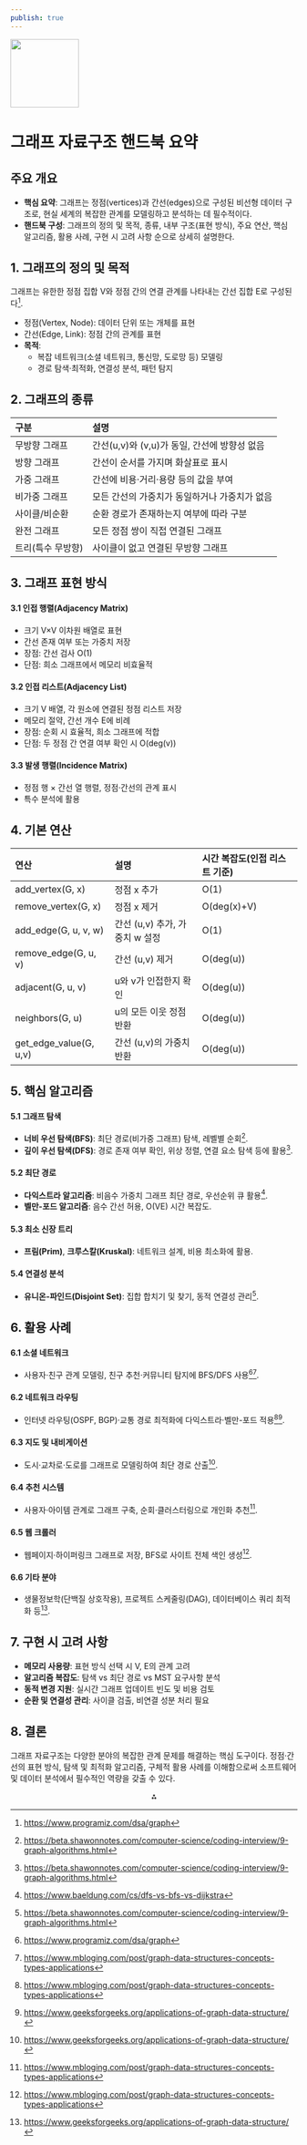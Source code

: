 ```yaml
---
publish: true
---
```


<img src="https://r2cdn.perplexity.ai/pplx-full-logo-primary-dark%402x.png" class="logo" width="120"/>

# 그래프 자료구조 핸드북 요약

## 주요 개요

- **핵심 요약**: 그래프는 정점(vertices)과 간선(edges)으로 구성된 비선형 데이터 구조로, 현실 세계의 복잡한 관계를 모델링하고 분석하는 데 필수적이다.
- **핸드북 구성**: 그래프의 정의 및 목적, 종류, 내부 구조(표현 방식), 주요 연산, 핵심 알고리즘, 활용 사례, 구현 시 고려 사항 순으로 상세히 설명한다.


## 1. 그래프의 정의 및 목적

그래프는 유한한 정점 집합 V와 정점 간의 연결 관계를 나타내는 간선 집합 E로 구성된다[^1].

- 정점(Vertex, Node): 데이터 단위 또는 개체를 표현
- 간선(Edge, Link): 정점 간의 관계를 표현
- **목적**:
    - 복잡 네트워크(소셜 네트워크, 통신망, 도로망 등) 모델링
    - 경로 탐색·최적화, 연결성 분석, 패턴 탐지


## 2. 그래프의 종류

| 구분 | 설명 |
| :-- | :-- |
| 무방향 그래프 | 간선(u,v)와 (v,u)가 동일, 간선에 방향성 없음 |
| 방향 그래프 | 간선이 순서를 가지며 화살표로 표시 |
| 가중 그래프 | 간선에 비용·거리·용량 등의 값을 부여 |
| 비가중 그래프 | 모든 간선의 가중치가 동일하거나 가중치가 없음 |
| 사이클/비순환 | 순환 경로가 존재하는지 여부에 따라 구분 |
| 완전 그래프 | 모든 정점 쌍이 직접 연결된 그래프 |
| 트리(특수 무방향) | 사이클이 없고 연결된 무방향 그래프 |

## 3. 그래프 표현 방식

#### 3.1 인접 행렬(Adjacency Matrix)

- 크기 V×V 이차원 배열로 표현
- 간선 존재 여부 또는 가중치 저장
- 장점: 간선 검사 O(1)
- 단점: 희소 그래프에서 메모리 비효율적


#### 3.2 인접 리스트(Adjacency List)

- 크기 V 배열, 각 원소에 연결된 정점 리스트 저장
- 메모리 절약, 간선 개수 E에 비례
- 장점: 순회 시 효율적, 희소 그래프에 적합
- 단점: 두 정점 간 연결 여부 확인 시 O(deg(v))


#### 3.3 발생 행렬(Incidence Matrix)

- 정점 행 × 간선 열 행렬, 정점·간선의 관계 표시
- 특수 분석에 활용


## 4. 기본 연산

| 연산 | 설명 | 시간 복잡도(인접 리스트 기준) |
| :-- | :-- | :-- |
| add_vertex(G, x) | 정점 x 추가 | O(1) |
| remove_vertex(G, x) | 정점 x 제거 | O(deg(x)+V) |
| add_edge(G, u, v, w) | 간선 (u,v) 추가, 가중치 w 설정 | O(1) |
| remove_edge(G, u, v) | 간선 (u,v) 제거 | O(deg(u)) |
| adjacent(G, u, v) | u와 v가 인접한지 확인 | O(deg(u)) |
| neighbors(G, u) | u의 모든 이웃 정점 반환 | O(deg(u)) |
| get_edge_value(G, u,v) | 간선 (u,v)의 가중치 반환 | O(deg(u)) |

## 5. 핵심 알고리즘

#### 5.1 그래프 탐색

- **너비 우선 탐색(BFS)**: 최단 경로(비가중 그래프) 탐색, 레벨별 순회[^2].
- **깊이 우선 탐색(DFS)**: 경로 존재 여부 확인, 위상 정렬, 연결 요소 탐색 등에 활용[^2].


#### 5.2 최단 경로

- **다익스트라 알고리즘**: 비음수 가중치 그래프 최단 경로, 우선순위 큐 활용[^3].
- **벨만-포드 알고리즘**: 음수 간선 허용, O(VE) 시간 복잡도.


#### 5.3 최소 신장 트리

- **프림(Prim)**, **크루스칼(Kruskal)**: 네트워크 설계, 비용 최소화에 활용.


#### 5.4 연결성 분석

- **유니온-파인드(Disjoint Set)**: 집합 합치기 및 찾기, 동적 연결성 관리[^2].


## 6. 활용 사례

#### 6.1 소셜 네트워크

- 사용자·친구 관계 모델링, 친구 추천·커뮤니티 탐지에 BFS/DFS 사용[^1][^4].


#### 6.2 네트워크 라우팅

- 인터넷 라우팅(OSPF, BGP)·교통 경로 최적화에 다익스트라·벨만-포드 적용[^4][^5].


#### 6.3 지도 및 내비게이션

- 도시·교차로·도로를 그래프로 모델링하여 최단 경로 산출[^5].


#### 6.4 추천 시스템

- 사용자·아이템 관계로 그래프 구축, 순회·클러스터링으로 개인화 추천[^4].


#### 6.5 웹 크롤러

- 웹페이지·하이퍼링크 그래프로 저장, BFS로 사이트 전체 색인 생성[^4].


#### 6.6 기타 분야

- 생물정보학(단백질 상호작용), 프로젝트 스케줄링(DAG), 데이터베이스 쿼리 최적화 등[^5].


## 7. 구현 시 고려 사항

- **메모리 사용량**: 표현 방식 선택 시 V, E의 관계 고려
- **알고리즘 복잡도**: 탐색 vs 최단 경로 vs MST 요구사항 분석
- **동적 변경 지원**: 실시간 그래프 업데이트 빈도 및 비용 검토
- **순환 및 연결성 관리**: 사이클 검출, 비연결 성분 처리 필요


## 8. 결론

그래프 자료구조는 다양한 분야의 복잡한 관계 문제를 해결하는 핵심 도구이다. 정점·간선의 표현 방식, 탐색 및 최적화 알고리즘, 구체적 활용 사례를 이해함으로써 소프트웨어 및 데이터 분석에서 필수적인 역량을 갖출 수 있다.

<div style="text-align: center">⁂</div>

[^1]: https://www.programiz.com/dsa/graph

[^2]: https://beta.shawonnotes.com/computer-science/coding-interview/9-graph-algorithms.html

[^3]: https://www.baeldung.com/cs/dfs-vs-bfs-vs-dijkstra

[^4]: https://www.mbloging.com/post/graph-data-structures-concepts-types-applications

[^5]: https://www.geeksforgeeks.org/applications-of-graph-data-structure/

[^6]: https://www.geeksforgeeks.org/dsa/comparison-between-adjacency-list-and-adjacency-matrix-representation-of-graph/

[^7]: https://en.wikipedia.org/wiki/Graph_(abstract_data_type)

[^8]: https://www.log2base2.com/data-structures/graph/adjacency-list-representation-of-graph.html

[^9]: https://www.geeksforgeeks.org/dsa/introduction-to-graphs-data-structure-and-algorithm-tutorials/

[^10]: https://www.geeksforgeeks.org/dsa/graph-and-its-representations/

[^11]: https://faculty.cc.gatech.edu/~ladha/S24/3510/L6.pdf

[^12]: https://www.simplilearn.com/tutorials/data-structure-tutorial/graphs-in-data-structure

[^13]: https://youcademy.org/converting-between-different-graph-representations/

[^14]: https://hackernoon.com/bfs-dfs-dijkstra-and-a-star-are-basically-the-same-algorithm-ill-show-you-why

[^15]: https://www.w3schools.com/dsa/dsa_theory_graphs.php

[^16]: https://www.youtube.com/watch?v=EQsZJCsNOSc

[^17]: https://www.puppygraph.com/blog/graph-search-algorithms

[^18]: https://www.geeksforgeeks.org/dsa/graph-data-structure/

[^19]: https://www.baeldung.com/cs/graph-adjacency-and-incidence

[^20]: https://courses.cs.washington.edu/courses/cse373/21sp/lectures/lecture17.pdf

[^21]: https://www.tutorialspoint.com/data_structures_algorithms/graph_data_structure.htm

[^22]: https://www.khanacademy.org/computing/computer-science/algorithms/graph-representation/a/representing-graphs

[^23]: https://neo4j.com/blog/graph-database/graph-database-use-cases/

[^24]: https://study.com/academy/lesson/using-tables-and-graphs-in-the-real-world.html

[^25]: https://www.puppygraph.com/blog/graph-database-use-cases

[^26]: https://www.geeksforgeeks.org/real-life-applications-of-graphs/

[^27]: https://memgraph.com/blog/graph-algorithms-applications

[^28]: https://www.oracle.com/a/ocom/docs/graph-database-use-cases-ebook.pdf

[^29]: https://milvus.io/ai-quick-reference/what-are-some-realworld-examples-of-knowledge-graph-applications

[^30]: https://www.geeksforgeeks.org/dsa/applications-advantages-and-disadvantages-of-graph/

[^31]: https://6point6.co.uk/insights/use-cases-for-graph-databases/

[^32]: https://www.numberanalytics.com/blog/applying-graph-theory-in-real-world-scenarios

[^33]: https://www.ccbp.in/blog/articles/application-of-graph-in-data-structure

[^34]: https://cs.stackexchange.com/questions/126198/what-are-some-real-world-applications-of-graphs

[^35]: https://xomnia.com/post/graph-theory-and-its-uses-with-5-examples-of-real-life-problems/

[^36]: https://byjus.com/gate/graph-and-its-applications/

[^37]: https://neo4j.com/blog/aura-graph-analytics/graph-analytics-use-cases/

[^38]: https://isaacphysics.org/pages/gcse_maths_ch7_36_text

[^39]: https://herovired.com/learning-hub/blogs/graphs-in-data-structure/

[^40]: https://croclub.com/data-reporting/data-visualization-real-life-examples/

